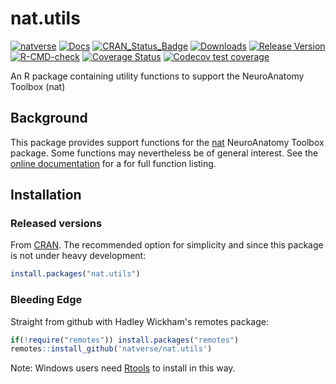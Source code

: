 # nat.utils
<!-- badges: start -->
[![natverse](https://img.shields.io/badge/natverse-Part%20of%20the%20natverse-a241b6)](https://natverse.org/)
[![Docs](https://img.shields.io/badge/docs-100%25-brightgreen.svg)](https://natverse.org/nat.utils/reference/)
[![CRAN_Status_Badge](http://www.r-pkg.org/badges/version/nat.utils)](https://cran.r-project.org/package=nat.utils) 
[![Downloads](https://cranlogs.r-pkg.org/badges/nat.utils?color=brightgreen)](https://cran.r-project.org/package=nat.utils)
[![Release Version](https://img.shields.io/github/release/natverse/nat.utils.svg)](https://github.com/natverse/nat.utils/releases/latest) 
[![R-CMD-check](https://github.com/natverse/nat.utils/workflows/R-CMD-check/badge.svg)](https://github.com/natverse/nat.utils/actions)
[![Coverage Status](https://coveralls.io/repos/github/natverse/nat.utils/badge.svg)](https://coveralls.io/github/natverse/nat.utils)
[![Codecov test coverage](https://codecov.io/gh/natverse/nat.utils/branch/master/graph/badge.svg)](https://app.codecov.io/gh/natverse/nat.utils?branch=master)
<!-- badges: end -->

An R package containing utility functions to support the NeuroAnatomy Toolbox (nat)

## Background
This package provides support functions for the [nat](https://github.com/natverse/nat)
NeuroAnatomy Toolbox package. Some functions may nevertheless be of general 
interest. See the [online documentation](https://natverse.org/nat.utils/reference/) 
for a for full function listing.

## Installation

### Released versions
From [CRAN](https://cran.r-project.org/package=nat.utils). The recommended
option for simplicity and since this package is not under heavy development:

```r
install.packages("nat.utils")
```

### Bleeding Edge
Straight from github with Hadley Wickham's remotes package:

```r
if(!require("remotes")) install.packages("remotes")
remotes::install_github('natverse/nat.utils')
```
Note: Windows users need [Rtools](https://www.murdoch-sutherland.com/Rtools/) to
install in this way.
